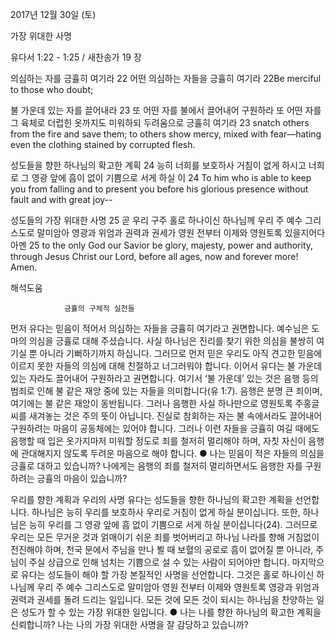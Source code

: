 2017년 12월 30일 (토)

가장 위대한 사명						



 유다서 1:22 - 1:25 / 새찬송가 19 장


의심하는 자를 긍휼히 여기라
22 어떤 의심하는 자들을 긍휼히 여기라
22Be merciful to those who doubt;

불 가운데 있는 자를 끌어내라
23 또 어떤 자를 불에서 끌어내어 구원하라 또 어떤 자를 그 육체로 더럽힌 옷까지도 미워하되 두려움으로 긍휼히 여기라
23 snatch others from the fire and save them; to others show mercy, mixed with fear—hating even the clothing stained by corrupted flesh.

성도들을 향한 하나님의 확고한 계획
24 능히 너희를 보호하사 거침이 없게 하시고 너희로 그 영광 앞에 흠이 없이 기쁨으로 서게 하실 이
24 To him who is able to keep you from falling and to present you before his glorious presence without fault and with great joy--

성도들의 가장 위대한 사명
25 곧 우리 구주 홀로 하나이신 하나님께 우리 주 예수 그리스도로 말미암아 영광과 위엄과 권력과 권세가 영원 전부터 이제와 영원토록 있을지어다 아멘
25 to the only God our Savior be glory, majesty, power and authority, through Jesus Christ our Lord, before all ages, now and forever more! Amen.

해석도움





				긍휼의 구체적 실천들
먼저 유다는 믿음이 적어서 의심하는 자들을 긍휼히 여기라고 권면합니다. 예수님은 도마의 의심을 긍휼로 대해 주셨습니다. 사실 하나님은 진리를 찾기 위한 의심을 불쌍히 여기실 뿐 아니라 기뻐하기까지 하십니다. 그러므로 먼저 믿은 우리도 아직 견고한 믿음에 이르지 못한 자들의 의심에 대해 친절하고 너그러워야 합니다. 이어서 유다는 불 가운데 있는 자라도 끌어내어 구원하라고 권면합니다. 여기서 ‘불 가운데’ 있는 것은 음행 등의 범죄로 인해 불 같은 재앙 중에 있는 자들을 의미합니다(유 1:7). 음행은 분명 큰 죄이며, 여기에는 불 같은 재앙이 동반됩니다. 그러나 음행한 사실 하나만으로 영원토록 주홍글씨를 새겨놓는 것은 주의 뜻이 아닙니다. 진실로 참회하는 자는 불 속에서라도 끌어내어 구원하려는 마음이 공동체에는 있어야 합니다. 그러나 이런 자들을 긍휼히 여길 때에도 음행할 때 입은 옷가지마저 미워할 정도로 죄를 철저히 멀리해야 하며, 자칫 자신이 음행에 관대해지지 않도록 두려운 마음으로 해야 합니다.
● 나는 믿음이 적은 자들의 의심을 긍휼로 대하고 있습니까? 나에게는 음행의 죄를 철저히 멀리하면서도 음행한 자를 구원하려는 긍휼의 마음이 있습니까?

우리를 향한 계획과 우리의 사명
유다는 성도들을 향한 하나님의 확고한 계획을 선언합니다. 하나님은 능히 우리를 보호하사 우리로 거침이 없게 하실 분이십니다. 또한, 하나님은 능히 우리를 그 영광 앞에 흠 없이 기쁨으로 서게 하실 분이십니다(24). 그러므로 우리는 모든 무거운 것과 얽매이기 쉬운 죄를 벗어버리고 하나님 나라를 향해 거침없이 전진해야 하며, 천국 문에서 주님을 만나 뵐 때 보혈의 공로로 흠이 없어질 뿐 아니라, 주님이 주실 상급으로 인해 넘치는 기쁨으로 설 수 있는 사람이 되어야만 합니다. 마지막으로 유다는 성도들이 해야 할 가장 본질적인 사명을 선언합니다. 그것은 홀로 하나이신 하나님께 우리 주 예수 그리스도로 말미암아 영원 전부터 이제와 영원토록 영광과 위엄과 권력과 권세를 돌려 드리는 일입니다. 모든 것에 모든 것이 되시는 하나님을 찬양하는 일은 성도가 할 수 있는 가장 위대한 일입니다.
● 나는 나를 향한 하나님의 확고한 계획을 신뢰합니까? 나는 나의 가장 위대한 사명을 잘 감당하고 있습니까?